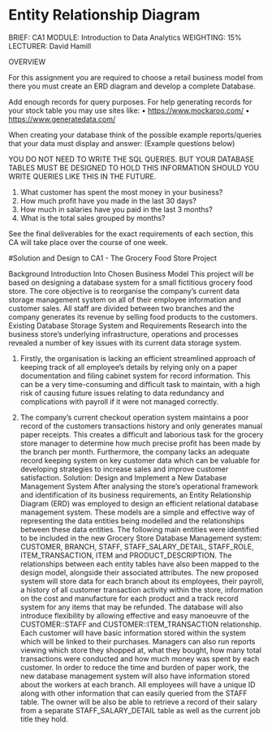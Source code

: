 # Entity Relationship Diagram

BRIEF:
CA1
MODULE: Introduction to Data Analytics
WEIGHTING: 15%
LECTURER: David Hamill

OVERVIEW

For this assignment you are required to choose a retail business model from there you must create an ERD diagram and develop a complete Database. 

Add enough records for query purposes. For help generating records for your stock table you may use sites like:
•	https://www.mockaroo.com/
•	https://www.generatedata.com/ 

When creating your database think of the possible example reports/queries that your data must display and answer: (Example questions below)

YOU DO NOT NEED TO WRITE THE SQL QUERIES. BUT YOUR DATABASE TABLES MUST BE DESIGNED TO HOLD THIS INFORMATION SHOULD YOU WRITE QUERIES LIKE THIS IN THE FUTURE.
1.	What customer has spent the most money in your business?
2.	How much profit have you made in the last 30 days?
3.	How much in salaries have you paid in the last 3 months?
4.	What is the total sales grouped by months?

See the final deliverables for the exact requirements of each section, this CA will take place over the course of one week.








#Solution and Design to CA1 - The Grocery Food Store Project

Background Introduction Into Chosen Business Model
This project will be based on designing a database system for a small fictitious grocery food store. The core objective is to reorganise the company’s current data storage management system on all of their employee information and customer sales. All staff are divided between two branches and the company generates its revenue by selling food products to the customers. 
Existing Database Storage System and Requirements
Research into the business store’s underlying infrastructure, operations and processes revealed a number of key issues with its current data storage system. 
1.	Firstly, the organisation is lacking an efficient streamlined approach of keeping track of all employee’s details by relying only on a paper documentation and filing cabinet system for record information. This can be a very time-consuming and difficult task to maintain, with a high risk of causing future issues relating to data redundancy and complications with payroll if it were not managed correctly. 

2.	The company’s current checkout operation system maintains a poor record of the customers transactions history and only generates manual paper receipts. This creates a difficult and laborious task for the grocery store manager to determine how much precise profit has been made by the branch per month.  Furthermore, the company lacks an adequate record keeping system on key customer data which can be valuable for developing strategies to increase sales and improve customer satisfaction.
Solution: Design and Implement a New Database Management System
After analysing the store’s operational framework and identification of its business requirements, an Entity Relationship Diagram (ERD) was employed to design an efficient relational database management system. These models are a simple and effective way of representing the data entities being modelled and the relationships between these data entities. The following main entities were identified to be included in the new Grocery Store Database Management system: CUSTOMER, BRANCH, STAFF, STAFF_SALARY_DETAIL, STAFF_ROLE, ITEM_TRANSACTION, ITEM and PRODUCT_DESCRIPTION. The relationships between each entity tables have also been mapped to the design model, alongside their associated attributes. 
The new proposed system will store data for each branch about its employees, their payroll, a history of all customer transaction activity within the store, information on the cost and manufacture for each product and a track record system for any items that may be refunded. The database will also introduce flexibility by allowing effective and easy manoeuvre of the CUSTOMER::STAFF and CUSTOMER::ITEM_TRANSACTION relationship. Each customer will have basic information stored within the system which will be linked to their purchases. Managers can also run reports viewing which store they shopped at, what they bought, how many total transactions were conducted and how much money was spent by each customer.
In order to reduce the time and burden of paper work, the new database management system will also have information stored about the workers at each branch. All employees will have a unique ID along with other information that can easily queried from the STAFF table. The owner will be also be able to retrieve a record of their salary from a separate STAFF_SALARY_DETAIL table as well as the current job title they hold.
